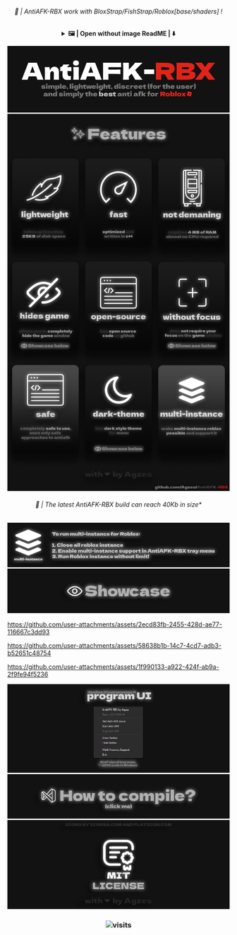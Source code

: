 <h6 align="center">🚀 | AntiAFK-RBX work with BloxStrap/FishStrap/Roblox[base/shaders] ! </h6>

<details align="center" ><summary> <b> 🖼️ | Open without image ReadME | ⬇️ </b> </summary>

<h1 align="center"> AntiAFK-RBX </h1>
<h4 align="center"> simply, lightweight, discreet (for the user) and simply the <b>best</b> anti afk for Roblox <br> "just best solution for roblox anti-afk" </h4>

<h2 align="center"> ✨ Features </h2>
<h5 align="left"> 

* 🪶 lightwight: takes up less than 40Kb of disk space
* ⏩ fast: optimized and written in c++
* 🪶 not demaning: requires 4MB of RAM, almost no CPU required
* 👁️ hides game: allow you to completely hide the game window
* 📂 open-source: has open source code on github
* 👁️ without focus: does not require your focus on the game window
* 🛡️ safe: completely safe to use, uses only safe approaches to anti-afk
* 🌑 dark-theme: has dark style theme for menu
* 📦 multi-instance: make multi-instance roblox possible and support it

 </h5>

<h2 align="center"> 📦 Multi-instance </h2>
<h5 align="left"> 

To run multi-instance for Roblox:
1. Close all roblox instance
2. Enable multi-instance support in AntiAFK-RBX tray menu
3. Run Roblox instance without limit!

 </h5>

<h2 align="center"> 🛡️ Compile and License </h2>
<h5 align="left"> 

⚙️ How to comile? https://github.com/Agzes/AntiAFK-RBX/blob/main/Wiki/how-to-compile.md \
🛡️ MIT License: https://github.com/Agzes/AntiAFK-RBX/blob/main/LICENSE

 </h5>

with love by Agzes ❤️

</details> 



![header](https://github.com/Agzes/AntiAFK-RBX/blob/main/ReadME/antiafk-rbx.png)
![features](https://github.com/Agzes/AntiAFK-RBX/blob/main/ReadME/features.png)
<h6 align="center">📂 | The latest AntiAFK-RBX build can reach 40Kb in size* </h6>

![multi-instance](https://github.com/Agzes/AntiAFK-RBX/blob/main/ReadME/multi-instance.png)
![showcase-label](https://github.com/Agzes/AntiAFK-RBX/blob/main/ReadME/showcase.png)

https://github.com/user-attachments/assets/2ecd83fb-2455-428d-ae77-116667c3dd93

https://github.com/user-attachments/assets/58638b1b-14c7-4cd7-adb3-b52651c48754

https://github.com/user-attachments/assets/1f990133-a922-424f-ab9a-2f9fe94f5236

![showcase-ui](https://github.com/Agzes/AntiAFK-RBX/blob/main/ReadME/program-ui.png)
[![compile?](https://github.com/Agzes/AntiAFK-RBX/blob/main/ReadME/how-to-compile.png)](https://github.com/Agzes/AntiAFK-RBX/blob/main/Wiki/how-to-compile.md)
[![licenses](https://github.com/Agzes/AntiAFK-RBX/blob/main/ReadME/licenses.png)](https://github.com/Agzes/AntiAFK-RBX/blob/main/LICENSE)


<h3 align="center">


![visits](https://visit-counter.vercel.app/counter.png?page=github.com%2FAgzes-ANTIAFK-RBX&s=40&c=e2231a&bg=00000000&no=2&ff=digi&tb=&ta=)
